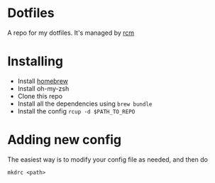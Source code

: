 # Dotfiles

A repo for my dotfiles. It's managed by [rcm](https://thoughtbot.github.io/rcm/)

# Installing

  - Install [homebrew](https://brew.sh/)
  - Install oh-my-zsh
  - Clone this repo
  - Install all the dependencies using `brew bundle`
  - Install the config `rcup -d $PATH_TO_REPO`

# Adding new config

The easiest way is to modify your config file as needed, and then do

```
mkdrc <path>
```
